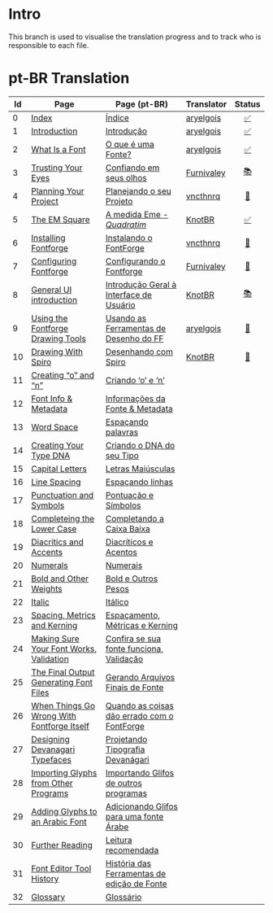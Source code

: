 # Intro

This branch is used to visualise the translation progress and to track who is
responsible to each file.


# pt-BR Translation

| Id | Page                                         | Page (pt-BR)                                  | Translator   | Status
|----|----------------------------------------------|-----------------------------------------------|--------------|:--------------------:
|  0 | [Index]                                      | [Índice]                                      | [aryelgois]  | [:white_check_mark:]
|  1 | [Introduction]                               | [Introdução]                                  | [aryelgois]  | [:white_check_mark:]
|  2 | [What Is a Font]                             | [O que é uma Fonte?]                          | [aryelgois]  | [:white_check_mark:]
|  3 | [Trusting Your Eyes]                         | [Confiando em seus olhos]                     | [Furnivaley] | [:books:]
|  4 | [Planning Your Project]                      | [Planejando o seu Projeto]                    | [vncthnrq]   | [:pencil:]
|  5 | [The EM Square]                              | [A medida Eme - <em>Quadratim</em>]           | [KnotBR]     | [:white_check_mark:]
|  6 | [Installing Fontforge]                       | [Instalando o FontForge]                      | [vncthnrq]   | [:pushpin:]
|  7 | [Configuring Fontforge]                      | [Configurando o Fontforge]                    | [Furnivaley] | [:pushpin:]
|  8 | [General UI introduction]                    | [Introdução Geral à Interface de Usuário]     | [KnotBR]     | [:books:]
|  9 | [Using the Fontforge Drawing Tools]          | [Usando as Ferramentas de Desenho do FF]      | [aryelgois]  | [:pushpin:]
| 10 | [Drawing With Spiro]                         | [Desenhando com Spiro]                        | [KnotBR]     | [:pushpin:]
| 11 | [Creating “o” and “n”]                       | [Criando ‘o’ e ‘n’]                           |
| 12 | [Font Info & Metadata]                       | [Informações da Fonte & Metadata]             |
| 13 | [Word Space]                                 | [Espaçando palavras]                          |
| 14 | [Creating Your Type DNA]                     | [Criando o DNA do seu Tipo]                   |
| 15 | [Capital Letters]                            | [Letras Maiúsculas]                           |
| 16 | [Line Spacing]                               | [Espaçando linhas]                            |
| 17 | [Punctuation and Symbols]                    | [Pontuação e Símbolos]                        |
| 18 | [Completeing the Lower Case]                 | [Completando a Caixa Baixa]                   |
| 19 | [Diacritics and Accents]                     | [Diacríticos e Acentos]                       |
| 20 | [Numerals]                                   | [Numerais]                                    |
| 21 | [Bold and Other Weights]                     | [Bold e Outros Pesos]                         |
| 22 | [Italic]                                     | [Itálico]                                     |
| 23 | [Spacing, Metrics and Kerning]               | [Espaçamento, Métricas e Kerning]             |
| 24 | [Making Sure Your Font Works, Validation]    | [Confira se sua fonte funciona, Validação]    |
| 25 | [The Final Output Generating Font Files]     | [Gerando Arquivos Finais de Fonte]            |
| 26 | [When Things Go Wrong With Fontforge Itself] | [Quando as coisas dão errado com o FontForge] |
| 27 | [Designing Devanagari Typefaces]             | [Projetando Tipografia Devanágari]            |
| 28 | [Importing Glyphs from Other Programs]       | [Importando Glifos de outros programas]       |
| 29 | [Adding Glyphs to an Arabic Font]            | [Adicionando Glifos para uma fonte Árabe]     |
| 30 | [Further Reading]                            | [Leitura recomendada]                         |
| 31 | [Font Editor Tool History]                   | [História das Ferramentas de edição de Fonte] |
| 32 | [Glossary]                                   | [Glossário]                                   |

[Index]:                                       ../gh-pages/en-US-weightlist.md
[Introduction]:                                ../gh-pages/en-US/Introduction.md
[What Is a Font]:                              ../gh-pages/en-US/What_Is_a_Font.md
[Trusting Your Eyes]:                          ../gh-pages/en-US/Trusting_Your_Eyes.md
[Planning Your Project]:                       ../gh-pages/en-US/Planning_Your_Project.md
[The EM Square]:                               ../gh-pages/en-US/The_EM_Square.md
[Installing Fontforge]:                        ../gh-pages/en-US/Installing_Fontforge.md
[Configuring Fontforge]:                       ../gh-pages/en-US/Configuring_FontForge.md
[General UI introduction]:                     ../gh-pages/en-US/General_UI_Introduction.md
[Using the Fontforge Drawing Tools]:           ../gh-pages/en-US/Using_the_Fontforge_Drawing_Tools.md
[Drawing With Spiro]:                          ../gh-pages/en-US/Drawing_With_Spiro.md
[Creating “o” and “n”]:                        ../gh-pages/en-US/Creating_o_and_n.md
[Font Info & Metadata]:                        ../gh-pages/en-US/Font_Info_&_Metadata.md
[Word Space]:                                  ../gh-pages/en-US/Word_Space.md
[Creating Your Type DNA]:                      ../gh-pages/en-US/Creating_Your_Types_Dna.md
[Capital Letters]:                             ../gh-pages/en-US/Capital_Letters.md
[Line Spacing]:                                ../gh-pages/en-US/Line_Spacing.md
[Punctuation and Symbols]:                     ../gh-pages/en-US/Punctuation_and_Symbols.md
[Completeing the Lower Case]:                  ../gh-pages/en-US/Completing_the_Lower_Case.md
[Diacritics and Accents]:                      ../gh-pages/en-US/Diacritics_and_Accents.md
[Numerals]:                                    ../gh-pages/en-US/Numerals.md
[Bold and Other Weights]:                      ../gh-pages/en-US/Bold_and_Other_Weights.md
[Italic]:                                      ../gh-pages/en-US/Italic.md
[Spacing, Metrics and Kerning]:                ../gh-pages/en-US/Spacing_Metrics_and_Kerning.md
[Making Sure Your Font Works, Validation]:     ../gh-pages/en-US/Making_Sure_Your_Font_Works_Validation.md
[The Final Output Generating Font Files]:      ../gh-pages/en-US/The_Final_Output_Generating_Font_Files.md
[When Things Go Wrong With Fontforge Itself]:  ../gh-pages/en-US/When_Things_Go_Wrong_With_Fontforge_Itself.md
[Designing Devanagari Typefaces]:              ../gh-pages/en-US/Designing_Devanagari_Typefaces.md
[Importing Glyphs from Other Programs]:        ../gh-pages/en-US/Importing_Glyphs_from_Other_Programs.md
[Adding Glyphs to an Arabic Font]:             ../gh-pages/en-US/Adding_Glyphs_to_an_Arabic_Font.md
[Further Reading]:                             ../gh-pages/en-US/Further_Reading.md
[Font Editor Tool History]:                    ../gh-pages/en-US/Font_Editor_History.md
[Glossary]:                                    ../gh-pages/en-US/Glossary.md

[Índice]:                                      ../brazilian-portuguese/pt-BR-weightlist.md
[Introdução]:                                  ../brazilian-portuguese/pt-BR/Introduction.md
[O que é uma Fonte?]:                          ../brazilian-portuguese/pt-BR/What_Is_a_Font.md
[Confiando em seus olhos]:                     ../brazilian-portuguese/pt-BR/Trusting_Your_Eyes.md
[Planejando o seu Projeto]:                    ../brazilian-portuguese/pt-BR/Planning_Your_Project.md
[A medida Eme - <em>Quadratim</em>]:           ../brazilian-portuguese/pt-BR/The_EM_Square.md
[Instalando o FontForge]:                      ../brazilian-portuguese/pt-BR/Installing_Fontforge.md
[Configurando o Fontforge]:                    ../brazilian-portuguese/pt-BR/Configuring_FontForge.md
[Introdução Geral à Interface de Usuário]:     ../brazilian-portuguese/pt-BR/General_UI_Introduction.md
[Usando as Ferramentas de Desenho do FF]:      ../brazilian-portuguese/pt-BR/Using_the_Fontforge_Drawing_Tools.md
[Desenhando com Spiro]:                        ../brazilian-portuguese/pt-BR/Drawing_With_Spiro.md
[Criando ‘o’ e ‘n’]:                           ../brazilian-portuguese/pt-BR/Creating_o_and_n.md
[Informações da Fonte & Metadata]:             ../brazilian-portuguese/pt-BR/Font_Info_&_Metadata.md
[Espaçando palavras]:                          ../brazilian-portuguese/pt-BR/Word_Space.md
[Criando o DNA do seu Tipo]:                   ../brazilian-portuguese/pt-BR/Creating_Your_Types_Dna.md
[Letras Maiúsculas]:                           ../brazilian-portuguese/pt-BR/Capital_Letters.md
[Espaçando linhas]:                            ../brazilian-portuguese/pt-BR/Line_Spacing.md
[Pontuação e Símbolos]:                        ../brazilian-portuguese/pt-BR/Punctuation_and_Symbols.md
[Completando a Caixa Baixa]:                   ../brazilian-portuguese/pt-BR/Completing_the_Lower_Case.md
[Diacríticos e Acentos]:                       ../brazilian-portuguese/pt-BR/Diacritics_and_Accents.md
[Numerais]:                                    ../brazilian-portuguese/pt-BR/Numerals.md
[Bold e Outros Pesos]:                         ../brazilian-portuguese/pt-BR/Bold_and_Other_Weights.md
[Itálico]:                                     ../brazilian-portuguese/pt-BR/Italic.md
[Espaçamento, Métricas e Kerning]:             ../brazilian-portuguese/pt-BR/Spacing_Metrics_and_Kerning.md
[Confira se sua fonte funciona, Validação]:    ../brazilian-portuguese/pt-BR/Making_Sure_Your_Font_Works_Validation.md
[Gerando Arquivos Finais de Fonte]:            ../brazilian-portuguese/pt-BR/The_Final_Output_Generating_Font_Files.md
[Quando as coisas dão errado com o FontForge]: ../brazilian-portuguese/pt-BR/When_Things_Go_Wrong_With_Fontforge_Itself.md
[Projetando Tipografia Devanágari]:            ../brazilian-portuguese/pt-BR/Designing_Devanagari_Typefaces.md
[Importando Glifos de outros programas]:       ../brazilian-portuguese/pt-BR/Importing_Glyphs_from_Other_Programs.md
[Adicionando Glifos para uma fonte Árabe]:     ../brazilian-portuguese/pt-BR/Adding_Glyphs_to_an_Arabic_Font.md
[Leitura recomendada]:                         ../brazilian-portuguese/pt-BR/Further_Reading.md
[História das Ferramentas de edição de Fonte]: ../brazilian-portuguese/pt-BR/Font_Editor_History.md
[Glossário]:                                   ../brazilian-portuguese/pt-BR/Glossary.md

[:pushpin:]:          # "Assigned"
[:pencil:]:           # "Translating"
[:books:]:            # "Review"
[:white_check_mark:]: # "Translated"

[aryelgois]:  https://github.com/aryelgois
[Furnivaley]: https://github.com/Furnivaley
[KnotBR]:     https://github.com/KnotBR
[vncthnrq]:   https://github.com/vcnthnrq
